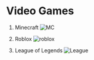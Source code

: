 # Video Games


1. Minecraft
![MC](https://cdn.mos.cms.futurecdn.net/tAPb5nKEYXMxtZucUyixRg.jpg)

2. Roblox
![roblox](https://media.wired.com/photos/604be13a1d09b7f18fe49d6c/2:1/w_1919,h_959,c_limit/Gear-Roblox-jailbreak_1920x1080.jpg)



3. League of Legends
![League](https://styles.redditmedia.com/t5_2rfxx/styles/communityIcon_9yj66cjf8oq61.png?width=256&s=c0afcd1490e52c1641a698b5453570b7bec50b11)
